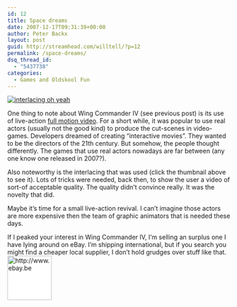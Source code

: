 ```yaml
---
id: 12
title: Space dreams
date: 2007-12-17T09:31:39+00:00
author: Peter Backx
layout: post
guid: http://streamhead.com/willtell/?p=12
permalink: /space-dreams/
dsq_thread_id:
  - "5437738"
categories:
  - Games and Oldskool Fun
---
```

[![interlacing oh yeah](http://www.streamhead.com/wp-content/uploads/2007/12/wc4_005.thumbnail.png)](http://www.streamhead.com/wp-content/uploads/2007/12/wc4_005.png "interlacing oh yeah")

One thing to note about Wing Commander IV (see previous post) is its use of live-action [full motion video](http://en.wikipedia.org/wiki/Full_motion_video). For a short while, it was popular to use real actors (usually not the good kind) to produce the cut-scenes in video-games. Developers dreamed of creating &#8220;interactive movies&#8221;. They wanted to be the directors of the 21th century. But somehow, the people thought differently. The games that use real actors nowadays are far between (any one know one released in 2007?).

Also noteworthy is the interlacing that was used (click the thumbnail above to see it). Lots of tricks were needed, back then, to show the user a video of sort-of acceptable quality. The quality didn&#8217;t convince really. It was the novelty that did.

Maybe it&#8217;s time for a small live-action revival. I can&#8217;t imagine those actors are more expensive then the team of graphic animators that is needed these days.

If I peaked your interest in Wing Commander IV, I&#8217;m selling an surplus one I have lying around on eBay. I&#8217;m shipping international, but if you search you might find a cheaper local supplier, I don&#8217;t hold grudges over stuff like that.<a href="http://rover.ebay.com/rover/1/1553-22136-8894-15/1?aid=10380922&pid=2770404" target="_top"><br /> <img style="background: white;" src="http://www.awltovhc.com/image-2770404-10380922" border="0" alt="http://www.ebay.be" width="100" height="100" /></a>

<!-- AddThis Advanced Settings generic via filter on the_content -->

<!-- AddThis Share Buttons generic via filter on the_content -->